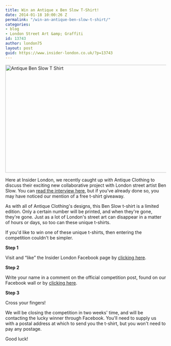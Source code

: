 ```yaml
---
title: Win an Antique x Ben Slow T-Shirt!
date: 2014-01-18 10:00:26 Z
permalink: "/win-an-antique-ben-slow-t-shirt/"
categories:
- blog
- London Street Art &amp; Graffiti
id: 13743
author: london75
layout: post
guid: https://www.insider-london.co.uk/?p=13743
---
```


[<img class="alignnone size-full wp-image-13735" alt="Antique Ben Slow T Shirt" src="/wp-content/uploads/2014/01/Antique-Ben-Slow-T-Shirt.jpg" width="566" height="337" />](/wp-content/uploads/2014/01/Antique-Ben-Slow-T-Shirt.jpg)

Here at Insider London, we recently caught up with Antique Clothing to discuss their exciting new collaborative project with London street artist Ben Slow. You can [read the interview here](/antique-ben-slow-collaboration/‎), but if you've already done so, you may have noticed our mention of a free t-shirt giveaway.

As with all of Antique Clothing's designs, this Ben Slow t-shirt is a limited edition. Only a certain number will be printed, and when they're gone, they're gone. Just as a lot of London's street art can disappear in a matter of hours or days, so too can these unique t-shirts.

If you'd like to win one of these unique t-shirts, then entering the competition couldn't be simpler.

**Step 1**

Visit and &#8220;like&#8221; the Insider London Facebook page by [clicking here](https://www.facebook.com/insiderlondon).

**Step 2**

Write your name in a comment on the official competition post, found on our Facebook wall or by [clicking here](https://www.facebook.com/photo.php?fbid=632410546820518&set=a.431801010214807.102215.171999056195005&type=1).

**Step 3**

Cross your fingers!

We will be closing the competition in two weeks' time, and will be contacting the lucky winner through Facebook. You'll need to supply us with a postal address at which to send you the t-shirt, but you won't need to pay any postage.

Good luck!
